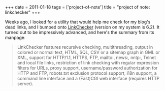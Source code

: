 +++
date = 2011-01-18
tags = ['project-of-note']
title = "project of note: linkchecker"
+++

Weeks ago, I looked for a utility that would help me check for my
blog\'s dead links, and I bumped onto [LinkChecker] (version on my
system is 6.2). It turned out to be impressively advanced, and here\'s
the summary from its manpage:

> LinkChecker features recursive checking, multithreading, output in
> colored or normal text, HTML, SQL, CSV or a sitemap graph in GML or
> XML, support for HTTP/1.1, HTTPS, FTP, mailto:, news:, nntp:, Telnet
> and local file links, restriction of link checking with regular
> expression filters for URLs, proxy support, username/password
> authorization for HTTP and FTP, robots.txt exclusion protocol support,
> i18n support, a command line interface and a (Fast)CGI web interface
> (requires HTTP server).

  [LinkChecker]: http://linkchecker.sourceforge.net/
